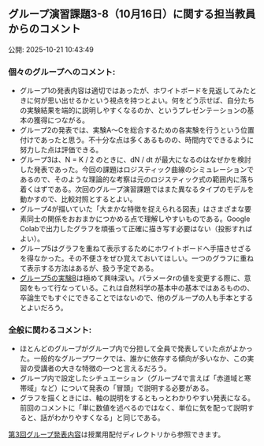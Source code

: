 ## グループ演習課題3-8（10月16日）に関する担当教員からのコメント

公開: 2025-10-21 10:43:49



### **個々のグループへのコメント:**

- グループ1の発表内容は適切ではあったが、ホワイトボードを見返してみたときに何が思い出せるかという視点を持つとよい。何をどう示せば、自分たちの実験結果を端的に説明しやすくなるのか、というプレゼンテーションの基本の獲得につながる。
- グループ2の発表では、実験A〜Cを総合するための各実験を行うという位置付けであったと思う。不十分な点は多くあるものの、時間内でできるように努力した点は評価できる。
- グループ3は、N = K / 2 のときに、dN / dt が最大になるのはなぜかを検討した発表であった。今回の課題はロジスティック曲線のシミュレーションであるので、そのような理論的な考察は元のロジスティック式の範囲内に落ち着くはずである。次回のグループ演習課題ではまた異なるタイプのモデルを動かすので、比較対照とするとよい。
- グループ4が描いていた「大まかな特徴を捉えられる図表」はさまざまな要素同士の関係をおおまかにつかめる点で理解しやすいものである。Google Colabで出力したグラフを頑張って正確に描き写す必要はない（投影すればよい）。
- グループ5はグラフを重ねて表示するためにホワイトボードへ手描きせざるを得なかった。その不便さをぜひ覚えておいてほしい。一つのグラフに重ねて表示する方法はあるが、扱う予定である。
- [グループ5の実験B](https://drive.google.com/file/d/1p1Kkne8vaQTs-ZR-vY_XQJKoCBJ7Z9Gd/view?usp=sharing)は極めて興味深い。パラメータrの値を変更する際に、意図をもって行なっている。これは自然科学の基本中の基本ではあるものの、卒論生でもすぐにできることではないので、他のグループの人も手本とするとよいだろう。

### **全般に関わるコメント:**

- ほとんどのグループがグループ内で分担して全員で発表していた点がよかった。一般的なグループワークでは、誰かに依存する傾向が多いなか、この実習の受講者の大きな特徴の一つと言えるだろう。
- グループ内で設定したシチュエーション（グループ4で言えば「赤道域と寒帯域」など）について発表の「冒頭」で説明する必要がある。
- グラフを描くときには、軸の説明をするともっとわかりやすい発表になる。前回のコメントに「単に数値を述べるのではなく、単位に気を配って説明すると、話がわかりやすくなる」と同じである。

[第3回グループ発表内容](https://drive.google.com/drive/folders/16CBepNTsD0XkcRMVAzG-Huw1j0UdRdqP?usp=sharing)は授業用配付ディレクトリから参照できます。
